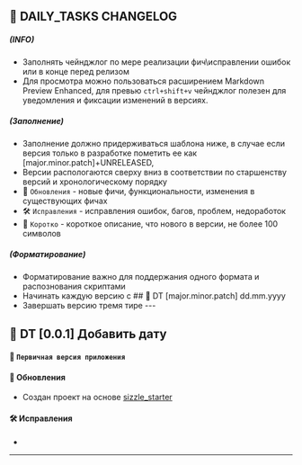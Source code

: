 
## 📝 DAILY_TASKS CHANGELOG

##### (INFO)
* Заполнять чейнджлог по мере реализации фич\исправлении ошибок или в конце перед релизом
* Для просмотра можно пользоваться расширением Markdown Preview Enhanced, для превью ```ctrl+shift+v```
чейнджлог полезен для уведомления и фиксации изменений в версиях.


##### (Заполнение)
* Заполнение должно придерживаться шаблона ниже, в случае если версия только в разработке 
пометить ее как [major.minor.patch]+UNRELEASED, 
* Версии распологаются сверху вниз в соответствии по старшенству версий и хронологическому порядку
* 🔄 `Обновления` - новые фичи, функциональности, изменения в существующих фичах
* 🛠️ `Исправления` - исправления ошибок, багов, проблем, недоработок
* 🧷 `Коротко` - короткое описание, что нового в версии, не более 100 символов

##### (Форматирование) 
* Форматирование важно для поддержания одного формата и распознования скриптами
* Начинать каждую версию с ## 📅 DT [major.minor.patch] dd.mm.yyyy 
* Завершать версию тремя тире --- 

## 📅 DT [0.0.1] Добавить дату
#### 🧷 `Первичная версия приложения`
#### 🔄 Обновления
- Создан проект на основе [sizzle_starter](https://github.com/hawkkiller/sizzle_starter)
#### 🛠️ Исправления
- 
---
